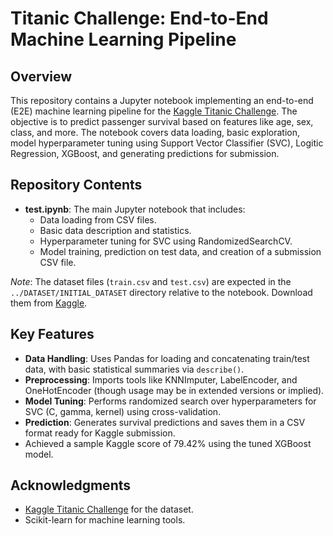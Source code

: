 # Titanic Challenge: End-to-End Machine Learning Pipeline

## Overview
This repository contains a Jupyter notebook implementing an end-to-end (E2E) machine learning pipeline for the [Kaggle Titanic Challenge](https://www.kaggle.com/c/titanic). The objective is to predict passenger survival based on features like age, sex, class, and more. The notebook covers data loading, basic exploration, model hyperparameter tuning using Support Vector Classifier (SVC), Logitic Regression, XGBoost, and generating predictions for submission.

## Repository Contents
- **test.ipynb**: The main Jupyter notebook that includes:
  - Data loading from CSV files.
  - Basic data description and statistics.
  - Hyperparameter tuning for SVC using RandomizedSearchCV.
  - Model training, prediction on test data, and creation of a submission CSV file.

*Note*: The dataset files (`train.csv` and `test.csv`) are expected in the `../DATASET/INITIAL_DATASET` directory relative to the notebook. Download them from [Kaggle](https://www.kaggle.com/c/titanic/data).

## Key Features
- **Data Handling**: Uses Pandas for loading and concatenating train/test data, with basic statistical summaries via `describe()`.
- **Preprocessing**: Imports tools like KNNImputer, LabelEncoder, and OneHotEncoder (though usage may be in extended versions or implied).
- **Model Tuning**: Performs randomized search over hyperparameters for SVC (C, gamma, kernel) using cross-validation.
- **Prediction**: Generates survival predictions and saves them in a CSV format ready for Kaggle submission.
- Achieved a sample Kaggle score of 79.42% using the tuned XGBoost model.

## Acknowledgments
- [Kaggle Titanic Challenge](https://www.kaggle.com/c/titanic) for the dataset.
- Scikit-learn for machine learning tools.
